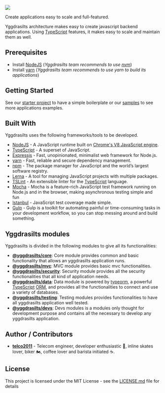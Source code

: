 <p align="left">
  <a href="https://github.com/yggdrasilts" target="blank">
      <img src="http://www.shibamiandme.com/images/full_logo.png" />
  </a>
</p>

Create applications easy to scale and full-featured.

Yggdrasilts architecture makes easy to create javascript backend applications. Using [TypeScript](https://www.typescriptlang.org/) features, it makes easy to scale and maintain them as well.

## Prerequisites

* Install [NodeJS](https://nodejs.org/en/) (_Yggdrasilts team recommends to use [nvm](https://github.com/creationix/nvm)_)
* Install [yarn](https://yarnpkg.com) (_Yggdrasilts team recommends to use yarn to build its applications_)

## Getting Started

See our [starter project](https://github.com/yggdrasilts/yggdrasil-starter) to have a simple boilerplate or our [samples](https://github.com/yggdrasilts/samples) to see more applications examples.

## Built With

Yggdrasilts uses the following frameworks/tools to be developed.

* [NodeJS](https://nodejs.org/en/) - A JavaScript runtime built on [Chrome's V8 JavaScript engine](https://developers.google.com/v8/).
* [TypeScript](https://www.typescriptlang.org/) - A superset of JavaScript.
* [Expressjs](http://expressjs.com/) - Fast, unopinionated, minimalist web framework for Node.js.
* [yarn](https://yarnpkg.com) - Fast, reliable and secure dependency management.
* [npm](https://www.npmjs.com/) - The package manager for JavaScript and the world’s largest software registry.
* [Lerna](https://lernajs.io/) - A tool for managing JavaScript projects with multiple packages.
* [TSLint](https://palantir.github.io/tslint/) - An extensible linter for the [TypeScript](https://www.typescriptlang.org/) language.
* [Mocha](https://mochajs.org/) - Mocha is a feature-rich JavaScript test framework running on Node.js and in the browser, making asynchronous testing simple and fun
* [Istanbul](https://istanbul.js.org/) - JavaScript test coverage made simple.
* [Gulp](https://gulpjs.com/) - Gulp is a toolkit for automating painful or time-consuming tasks in your development workflow, so you can stop messing around and build something.

## Yggdrasilts modules

Yggdrasilts is divided in the following modules to give all its functionalities:

* **[@yggdrasilts/core](https://github.com/yggdrasilts/yggdrasil/tree/master/lib/core)**: Core module provides common and basic functionality that allows an yggdrasilts application runs.
* **[@yggdrasilts/mvc](https://github.com/yggdrasilts/yggdrasil/tree/master/lib/mvc)**: MVC module provides basic mvc functionalities.
* **[@yggdrasilts/security](https://github.com/yggdrasilts/yggdrasil/tree/master/lib/security)**: Security module provides all the security functionalities that all kind of application needs.
* **[@yggdrasilts/data](https://github.com/yggdrasilts/yggdrasil/tree/master/lib/data)**: Data module is powered by [typeorm](http://typeorm.io/), a powerful [TypeScript](https://www.typescriptlang.org/) [ORM](https://en.wikipedia.org/wiki/Object-relational_mapping), and provides all the functionalities to connect and use a variety of databases.
* **[@yggdrasilts/testing](https://github.com/yggdrasilts/yggdrasil/tree/master/lib/testing)**: Testing modules provides functionalities to have all yggdrasilts application well tested.
* **[@yggdrasilts/devs](https://github.com/yggdrasilts/yggdrasil/tree/master/lib/devs)**: Devs modules is a modules only thought for development purpose and contains all the necessary to develop any yggdrasilts application.

## Author / Contributors

* **[telco2011](https://github.com/telco2011)** - Telecom engineer, developer enthusiastic 👾, inline skates lover, biker 🏍, coffee lover and barista initiated ☕️.

## License

This project is licensed under the MIT License - see the [LICENSE.md](LICENSE.md) file for details
